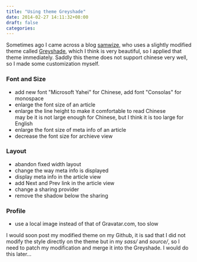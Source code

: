 ```yaml
---
title: "Using theme Greyshade"
date: 2014-02-27 14:11:32+08:00
draft: false
categories: 
---
```


Sometimes ago I came across a blog [samwize](http://samwize.com/), who uses a slightly
modified theme called [Greyshade](https://github.com/shashankmehta/greyshade), which I
think is very beautiful, so I applied that theme immediately. Saddly this theme does
not support chinese very well, so I made some customization myself.

<!-- more -->

### Font and Size
- add new font "Microsoft Yahei" for Chinese, add font "Consolas" for monospace
- enlarge the font size of an article
- enlarge the line height to make it comfortable to read Chinese
</br> may be it is not large enough for Chinese, but I think it is too large for English
- enlarge the font size of meta info of an article
- decrease the font size for archieve view


### Layout
- abandon fixed width layout
- change the way meta info is displayed
- display meta info in the article view
- add Next and Prev link in the article view
- change a sharing provider
- remove the shadow below the sharing


### Profile
- use a local image instead of that of Gravatar.com, too slow


I would soon post my modified theme on my Github, 
it is sad that I did not modify the style directly on the theme but in my *sass/* and *source/*, 
so I need to patch my modification and merge it into the Greyshade. I would do this later...

